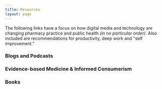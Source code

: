 ```yaml
---
title: Resources
layout: page
---
```

The following links have a focus on how digital media and technology are changing pharmacy practice and public health *(in no particular order)*. Also included are recommendations for productivity, deep work and "self improvement."

### Blogs and Podcasts

### Evidence-based Medicine & Informed Consumerism

### Books